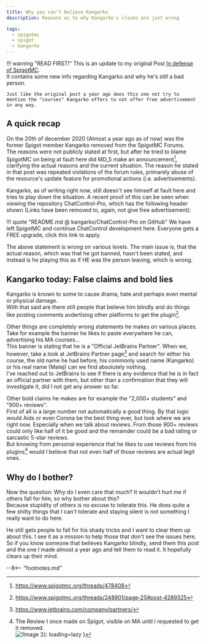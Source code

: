 ```yaml
---
title: Why you can't believe Kangarko
description: Reasons as to why Kangarko's claims are just wrong

tags:
  - spigotmc
  - spigot
  - kangarko
---
```


[^1]: https://www.spigotmc.org/threads/478408
[^2]: https://www.spigotmc.org/threads/248901/page-25#post-4289325
[^3]: https://www.jetbrains.com/company/partners/
[^4]:
    The Review I once made on Spigot, visible on MA until I requested to get it removed.  
    ![!Image 2](/blog/assets/img/posts/in-defense-of-spigotmc/image-2.jpg){: loading=lazy }

!!! warning "READ FIRST!"
    This is an update to my original Post [In defense of SpigotMC](../12-20-in-defense-of-spigotmc).  
    It contains some new info regarding Kangarko and why he's still a bad person.
    
    Just like the original post a year ago does this one not try to mention the "courses" Kangarko offers to not offer free advertisement in any way.

## A quick recap
On the 20th of december 2020 (Almost a year ago as of now) was the former Spigot member Kangarko removed from the SpigotMC Forums.  
The reasons were not publicly stated at first, but after he tried to blame SpigotMC on being at fault here did MD_5 make an announcement[^1], clarifying the actual reasons and the current situation. The reason he stated in that post was repeated violations of the forum rules, primarely abuse of the resource's update feature for promotional actions (i.e. advertisements).

Kangarko, as of writing right now, still doesn't see himself at fault here and tries to play down the situation. A recent proof of this can be seen when viewing the repository ChatControl-Pro, which has the following header shown (Links have been removed to, again, not give free advertisement):

!!! quote "README.md @ kangarko/ChatControl-Pro on GitHub"
    We have left SpigotMC and continue ChatControl development here. Everyone gets a FREE upgrade, click this link to apply.

The above statement is wrong on various levels. The main issue is, that the actual reason, which was that he got banned, hasn't been stated, and instead is he playing this as if HE was the person leaving, which is wrong.

## Kangarko today: False claims and bold lies
Kangarko is known to some to cause drama, hate and perhaps even mental or physical damage.  
With that said are there still people that believe him blindly and do things like posting comments avdertising other platforms to get the plugin[^2].

Other things are completely wrong statements he makes on various places. Take for example the banner he likes to paste everywhere he can, advertising his MA courses...  
This banner is stating that he is a "Official JetBrains Partner". When we, however, take a look at JetBrains Partner page[^3] and search for either his course, the old name he had before, his commonly used name (Kangarko) or his real name (Matej) can we find absolutely nothing.  
I've reached out to JetBrains to see if there is any evidence that he is in fact an official partner with them, but other than a confirmation that they will investigate it, did I not get any answer so far.

Other bold claims he makes are for example the "2,000+ students" and "900+ reviews".  
First of all is a large number not automatically a good thing. By that logic would Aids or even Corona be the best thing ever, but look where we are right now. Especially when we talk about reviews. From those 900+ reviews could only like half of it be good and the remainder could be a bad rating or sarcastic 5-star reviews.  
But knowing from personal experience that he likes to use reviews from his plugins[^4] would I believe that not even half of those reviews are actual legit ones.

## Why do I bother?
Now the question: Why do I even care that much? It wouldn't hurt me if others fall for him, so why bother about this?  
Because stupidity of others is no excuse to tolerate this. He does quite a few shitty things that I can't tolerate and staying silent is not something I really want to do here.

He still gets people to fall for his shady tricks and I want to clear them up about this. I see it as a mission to help those that don't see the issues here.  
So if you know someone that believes Kangarko blindly, send them this post and the one I made almost a year ago and tell them to read it. It hopefully clears up their mind.

--8<-- "footnotes.md"
